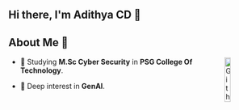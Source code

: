 ## Hi there, I'm Adithya CD 👋

<h2>About Me 💬</h2>

<img width="15%" align="right" alt="Github" src="https://www.svgrepo.com/show/530534/medicine-icon.svg" />

- 🔭 Studying **M.Sc Cyber Security** in **PSG College Of Technology**.

- 👯 Deep interest in **GenAI**.

